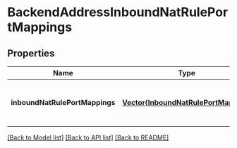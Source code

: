 # BackendAddressInboundNatRulePortMappings


## Properties
Name | Type | Description | Notes
------------ | ------------- | ------------- | -------------
**inboundNatRulePortMappings** | [**Vector{InboundNatRulePortMapping}**](InboundNatRulePortMapping.md) | Collection of inbound NAT rule port mappings. | [optional] [default to nothing]


[[Back to Model list]](../README.md#models) [[Back to API list]](../README.md#api-endpoints) [[Back to README]](../README.md)


